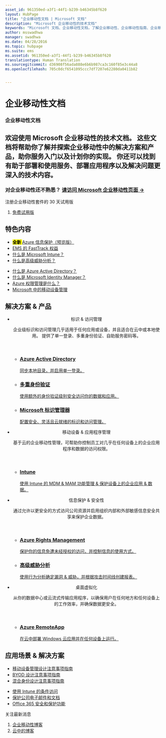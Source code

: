 ```yaml
---
asset_id: 961350ed-a3f1-44f1-b239-b46345b8f620
layout: HubPage
title: "企业移动性文档 | Microsoft 文档"
description: "Microsoft 企业移动性的技术文档"
keywords: "Microsoft 文档、企业移动性文档，了解企业移动性、企业移动性指南、企业移动性技术文档"
author: msswadhwa
manager: swadhwa
ms.date: 04/28/2016
ms.topic: hubpage
ms.suite: ems
ms.assetid: 961350ed-a3f1-44f1-b239-b46345b8f620
translationtype: Human Translation
ms.sourcegitcommit: d36908f56ada888e6b6b987ca3c160f85e3c44a8
ms.openlocfilehash: 705c0dcf6541095ccc7df7207e62280da0411b82


---
```

# 企业移动性文档
<article id="main">
    <section id="hero-content" class="graph">
        <h1>企业移动性文档</h1>
        <h2>欢迎使用 Microsoft 企业移动性的技术文档。 这些文档将帮助你了解并探索企业移动性中的解决方案和产品，助你服务入门以及计划你的实现。 你还可以找到有助于部署和使用服务、部署应用程序以及解决问题更深入的技术内容。</h2>
        <h3>对企业移动性还不熟悉？ <a href="http://go.microsoft.com/fwlink/?LinkId=816837" target="_blank">请访问 Microsoft 企业移动性页面 &rarr;</a></h3>
    </section>
    <aside class="alert section-border">
        <p>注册企业移动性套件的 30 天试用版</p>
        <ol class="action-list">
        <li><a href="http://go.microsoft.com/fwlink/?LinkId=816834" target="_blank" class="button-bordered button-translucent">免费试用版</a></li>
        </ol>
    </aside>
    <section id="featured" class="container">
        <h2 class="section-heading"><span class="icon icon-lightbulb-checked"></span> 特色内容</h2>
        <div class="features row">
            <ul class="column-half">
                <li><mark><b>全新 </b></mark> <a href="/rights-management/information-protection/what-is-information-protection">Azure 信息保护（预览版）</a></li>
                <li><a href="/enterprise-mobility/solutions/fasttrack-center-benefit-for-enterprise-mobility-suite-ems">EMS 的 FastTrack 权益</a></li>
                <li><a href="/intune/understand-explore/introduction-to-microsoft-intune">什么是 Microsoft Intune？</a></li>
                <li><a href="/advanced-threat-analytics/understand-explore/what-is-ata">什么是高级威胁分析？</a></li>
            </ul>
            <ul class="column-half">
                <li><a href="/active-directory/active-directory-whatis">什么是 Azure Active Directory？</a></li>
                <li><a href="/microsoft-identity-manager/understand-explore/microsoft-identity-manager-2016">什么是 Microsoft Identity Manager？</a></li>
                <li><a href="/rights-management/understand-explore/what-is-azure-rms">Azure 权限管理是什么？</a></li>
                <li><a href="https://www.microsoft.com/itshowcase/Article/Content/588/Mobile-device-management-at-Microsoft" target="_blank">Microsoft 中的移动设备管理</a></li>
            </ul>
        </div>
    </section>
    <div id="journeys">
        <section class="container">
            <h2 class="section-heading"><span class="icon icon-inheritance"></span> 解决方案 &amp; 产品</h2>
            <ul class="journeys-list">
                <li class="journey-step">
                    <header class="journey-step-header row">
                            <div class="title column-third">
                                <span class="icon icon-connect"></span>
                                <p>标识 &amp; 访问管理</p>
                            </div>
                            <p class="description column-two-thirds">企业级标识和访问管理几乎适用于任何应用或设备，并且适合在云中或本地使用。 提供了单一登录、多重身份验证、自助服务密码等。
                            </p>
                    </header>
                    <section class="journey-step-elements content">
                        <ul class="row">
                            <li class="column column-third">
                                <a href="/active-directory/">
                                <h3>Azure Active Directory</h3>
                                <p>同步本地目录，并启用单一登录。</p>
                                </a>
                            </li>
                            <li class="column column-third">
                                <a href="/multi-factor-authentication/">
                                <h3>多重身份验证</h3>
                                <p>使用额外的身份验证级别安全访问你的数据和应用。</p>
                                </a>
                            </li>
                            <li class="column column-third">
                                <a href="/microsoft-identity-manager/">
                                <h3>Microsoft 标识管理器</h3>
                                <p>配置安全、灵活且云就绪的标识和访问管理。</p>
                                </a>
                            </li>
                        </ul>
                    </section>
                </li>
                <li class="journey-step">
                    <header class="journey-step-header row">
                            <div class="title column-third">
                                <span class="icon icon-mobile"></span>
                                <p>移动设备 &amp; 应用程序管理</p>
                            </div>
                            <p class="description column-two-thirds">基于云的企业移动性管理，可帮助你控制员工对几乎在任何设备上的企业应用程序和数据的访问权限。
                            </p>
                    </header>
                    <section class="journey-step-elements content">
                        <ul class="row">
                            <li class="column column-third">
                                <a href="/intune/">
                                <h3>Intune</h3>
                                <p>使用 Intune 的 MDM &amp; MAM 功能管理 &amp; 保护设备上的企业应用 &amp; 数据。</p>
                                </a>
                            </li>
                        </ul>
                    </section>
                </li>
                <li class="journey-step">
                    <header class="journey-step-header row">
                            <div class="title column-third">
                                <span class="icon icon-shield"></span>
                                <p>信息保护 &amp; 安全性</p>
                            </div>
                            <p class="description column-two-thirds">通过允许以更安全的方式访问公司资源并启用组织内部和外部敏感信息安全共享来保护企业数据。
                            </p>
                    </header>
                    <section class="journey-step-elements content">
                        <ul class="row">
                            <li class="column column-third">
                                <a href="/rights-management/">
                                <h3>Azure Rights Management</h3>
                                <p>保护你的信息免遭未经授权的访问，并控制信息的使用方式。</p>
                                </a>
                            </li>
                            <li class="column column-third">
                                <a href="/advanced-threat-analytics/">
                                <h3>高级威胁分析</h3>
                                <p>使用行为分析确定漏洞 &amp; 威胁，并根据攻击时间线创建报表。</p>
                                </a>
                            </li>
                        </ul>
                    </section>
                </li>
                <li class="journey-step">
                    <header class="journey-step-header row">
                        <div class="title column-third">
                        <span class="icon icon-desktops"></span>
                        <p>桌面虚拟化</p>
                        </div>
                        <p class="description column-two-thirds">从你的数据中心或云流式传输应用程序，以确保用户在任何地方和任何设备上的工作效率，并确保数据更安全。
                        </p>
                    </header>
                    <section class="journey-step-elements content">
                        <ul class="row">
                        <li class="column column-third">
                            <a href="/remoteapp/">
                            <h3>Azure RemoteApp</h3>
                            <p>在云中部署 Windows 云应用并在任何设备上运行。</p>
                            </a>
                        </li>
                        </ul>
                    </section>
                </li>
            </ul>
        </section>
    </div>
    <div class="section-border">
        <section class="resources container">
            <h2 class="section-heading"><span class="icon icon-note"></span> 应用场景 &amp; 解决方案</h2>
            <div class="resource-list row">
                <ul class="column-half">
                    <li><a href="/enterprise-mobility/solutions/mdm-design-considerations-guide">移动设备管理设计注意事项指南</a></li>
                    <li><a href="/enterprise-mobility/solutions/byod-design-considerations-guide">BYOD 设计注意事项指南</a></li>
                    <li><a href="/active-directory/active-directory-hybrid-identity-design-considerations-overview">混合身份设计注意事项指南</a></li>
                </ul>
                <ul class="column-half">
                    <li><a href="/enterprise-mobility/solutions/conditional-access-intune">使用 Intune 的条件访问</a></li>
                    <li><a href="/enterprise-mobility/solutions/architecture-guidance-for-protecting-company-email-and-documents">保护公司电子邮件和文档</a></li>
                    <li><a href="https://support.office.com/en-us/article/Plan-for-Office-365-security-and-information-protection-capabilities-3d4ac4a1-3920-4ff9-918f-011f3ce60408?ui=en-US&rs=en-US&ad=US">Office 365 安全和保护功能</a></li>
                </ul>
            </div>
        </section>
    </div>
    <aside class="alert alert-social">
        <p>关注最新消息</p>
        <ol class="action-list">
            <li><a href="https://blogs.technet.microsoft.com/enterprisemobility/" target="_blank" class="button-bordered button-translucent">企业移动性博客</a></li>
            <li><a href="https://blogs.technet.microsoft.com/in_the_cloud/" target="_blank" class="button-bordered button-translucent">云中的博客</a></li>
        </ol>
    </aside>
</article>



<!--HONumber=Jul16_HO4-->


